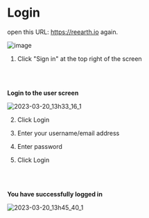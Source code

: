 # Login

open this URL: https://reearth.io again.

![image](https://github.com/CS-eukarya/User-Manual-English-/assets/154571156/c01a63a1-2c4a-413d-8157-8d3d852bfa56)


1. Click "Sign in" at the top right of the screen
<br>
<br>

**Login to the user screen**

![2023-03-20_13h33_16_1](https://github.com/CS-eukarya/User-Manual-English-/assets/154571156/158041bd-ae94-4b4c-9b36-9722939bbae8)

2. Click Login

3. Enter your username/email address

4. Enter password

5. Click Login
<br>
<br>

**You have successfully logged in**

![2023-03-20_13h45_40_1](https://github.com/CS-eukarya/User-Manual-English-/assets/154571156/550b24e9-6487-429d-a08f-fad01f454231)

